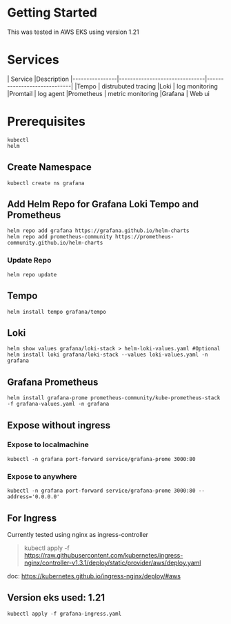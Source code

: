 # Getting Started
This was tested in AWS EKS using version 1.21

# Services 
|     Service           |Description
|----------------|-------------------------------|-----------------------------|
|Tempo | distrubuted tracing
|Loki | log monitoring
|Promtail | log agent
|Prometheus |  metric monitoring
|Grafana | Web ui

# Prerequisites
```
kubectl
helm
```

## Create Namespace
```
kubectl create ns grafana
```
## Add Helm Repo for Grafana Loki Tempo and Prometheus
```
helm repo add grafana https://grafana.github.io/helm-charts
helm repo add prometheus-community https://prometheus-community.github.io/helm-charts
```

### Update Repo
```
helm repo update
```

## Tempo
```
helm install tempo grafana/tempo
```
## Loki
```
helm show values grafana/loki-stack > helm-loki-values.yaml #Optional
helm install loki grafana/loki-stack --values loki-values.yaml -n grafana
```
## Grafana Prometheus
```
helm install grafana-prome prometheus-community/kube-prometheus-stack -f grafana-values.yaml -n grafana
```
## Expose without ingress
### Expose to localmachine
```
kubectl -n grafana port-forward service/grafana-prome 3000:80
```
### Expose to anywhere 
```
kubectl -n grafana port-forward service/grafana-prome 3000:80 --address='0.0.0.0'
```

## For Ingress
Currently tested using nginx as ingress-controller
> kubectl apply -f https://raw.githubusercontent.com/kubernetes/ingress-nginx/controller-v1.3.1/deploy/static/provider/aws/deploy.yaml

doc: https://kubernetes.github.io/ingress-nginx/deploy/#aws
## Version eks used: 1.21
```
kubectl apply -f grafana-ingress.yaml
```